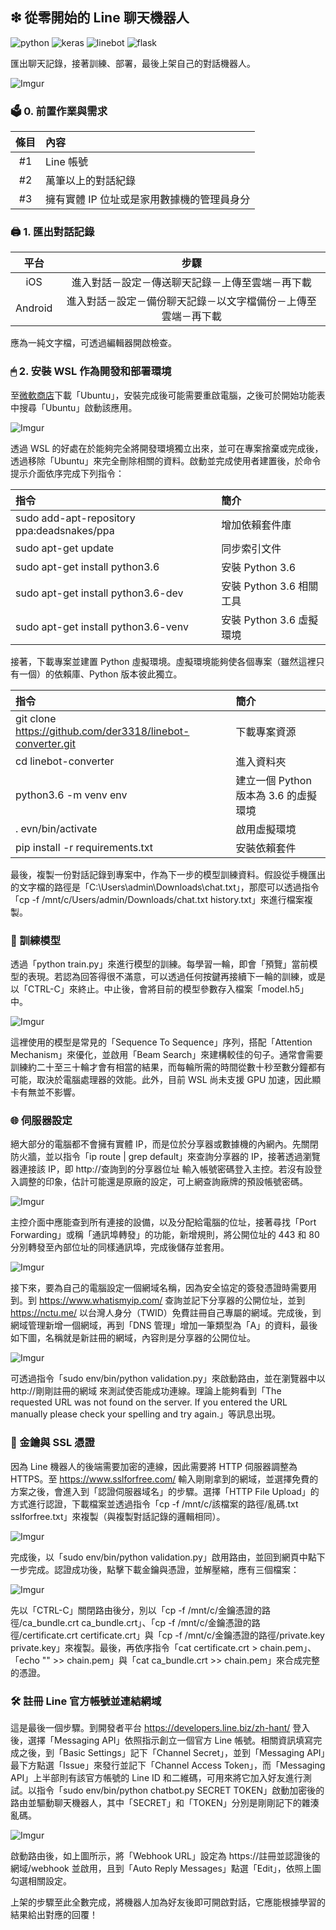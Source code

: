 ## ❇ 從零開始的 Line 聊天機器人

![python](https://img.shields.io/badge/python-3.6.0-blue.svg)
![keras](https://img.shields.io/badge/keras-2.3.1-green.svg)
![linebot](https://img.shields.io/badge/line-SDK%201.16.0-brightgreen.svg)
![flask](https://img.shields.io/badge/flask-1.1.2-yellow.svg)

匯出聊天記錄，接著訓練、部署，最後上架自己的對話機器人。

![Imgur](https://i.imgur.com/ouHct9T.png)


### 🗳 0. 前置作業與需求

|條目|內容|
|:-:|:-|
|#1|Line 帳號|
|#2|萬筆以上的對話紀錄|
|#3|擁有實體 IP 位址或是家用數據機的管理員身分|


### 🖨 1. 匯出對話記錄

|平台|步驟|
|:-:|:-:|
|iOS|進入對話－設定－傳送聊天記錄－上傳至雲端－再下載|
|Android|進入對話－設定－備份聊天記錄－以文字檔備份－上傳至雲端－再下載|

應為一純文字檔，可透過編輯器開啟檢查。


### 🖱 2. 安裝 WSL 作為開發和部署環境
至[微軟商店](https://www.microsoft.com/store/productId/9NBLGGH4MSV6)下載「Ubuntu」，安裝完成後可能需要重啟電腦，之後可於開始功能表中搜尋「Ubuntu」啟動該應用。

![Imgur](https://i.imgur.com/8nulvBE.png)

透過 WSL 的好處在於能夠完全將開發環境獨立出來，並可在專案捨棄或完成後，透過移除「Ubuntu」來完全刪除相關的資料。啟動並完成使用者建置後，於命令提示介面依序完成下列指令：

|指令|簡介|
|:-|:-|
|sudo add-apt-repository ppa:deadsnakes/ppa|增加依賴套件庫|
|sudo apt-get update|同步索引文件|
|sudo apt-get install python3.6|安裝 Python 3.6|
|sudo apt-get install python3.6-dev|安裝 Python 3.6 相關工具|
|sudo apt-get install python3.6-venv|安裝 Python 3.6 虛擬環境|

接著，下載專案並建置 Python 虛擬環境。虛擬環境能夠使各個專案（雖然這裡只有一個）的依賴庫、Python 版本彼此獨立。

|指令|簡介|
|:-|:-|
|git clone https://github.com/der3318/linebot-converter.git|下載專案資源|
|cd linebot-converter|進入資料夾|
|python3.6 -m venv env|建立一個 Python 版本為 3.6 的虛擬環境|
|. evn/bin/activate|啟用虛擬環境|
|pip install -r requirements.txt|安裝依賴套件|

最後，複製一份對話記錄到專案中，作為下一步的模型訓練資料。假設從手機匯出的文字檔的路徑是「C:\Users\admin\Downloads\chat.txt」，那麼可以透過指令「cp -f /mnt/c/Users/admin/Downloads/chat.txt history.txt」來進行檔案複製。


### 📖 訓練模型
透過「python train.py」來進行模型的訓練。每學習一輪，即會「預覽」當前模型的表現。若認為回答得很不滿意，可以透過任何按鍵再接續下一輪的訓練，或是以「CTRL-C」來終止。中止後，會將目前的模型參數存入檔案「model.h5」中。

![Imgur](https://i.imgur.com/iojpHJF.png)

這裡使用的模型是常見的「Sequence To Sequence」序列，搭配「Attention Mechanism」來優化，並啟用「Beam Search」來建構較佳的句子。通常會需要訓練約二十至三十輪才會有相當的結果，而每輪所需的時間從數十秒至數分鐘都有可能，取決於電腦處理器的效能。此外，目前 WSL 尚未支援 GPU 加速，因此顯卡有無並不影響。


### 🌐 伺服器設定
絕大部分的電腦都不會擁有實體 IP，而是位於分享器或數據機的內網內。先關閉防火牆，並以指令「ip route | grep default」來查詢分享器的 IP，接著透過瀏覽器連接該 IP，即 http://查詢到的分享器位址 輸入帳號密碼登入主控。若沒有設登入調整的印象，估計可能還是原廠的設定，可上網查詢廠牌的預設帳號密碼。

![Imgur](https://i.imgur.com/covoffG.png)

主控介面中應能查到所有連接的設備，以及分配給電腦的位址，接著尋找「Port Forwarding」或稱「通訊埠轉發」的功能，新增規則，將公開位址的 443 和 80 分別轉發至內部位址的同樣通訊埠，完成後儲存並套用。

![Imgur](https://i.imgur.com/oM6hFLH.png)

接下來，要為自己的電腦設定一個網域名稱，因為安全協定的簽發憑證時需要用到。到 https://www.whatismyip.com/ 查詢並記下分享器的公開位址，並到 https://nctu.me/ 以台灣人身分（TWID）免費註冊自己專屬的網域。完成後，到網域管理新增一個網域，再到「DNS 管理」增加一筆類型為「A」的資料，最後如下圖，名稱就是新註冊的網域，內容則是分享器的公開位址。

![Imgur](https://i.imgur.com/NnQjJ2N.png)

可透過指令「sudo env/bin/python validation.py」來啟動路由，並在瀏覽器中以 http://剛剛註冊的網域 來測試使否能成功連線。理論上能夠看到「The requested URL was not found on the server. If you entered the URL manually please check your spelling and try again.」等訊息出現。


### 🔐 金鑰與 SSL 憑證

因為 Line 機器人的後端需要加密的連線，因此需要將 HTTP 伺服器調整為 HTTPS。至 https://www.sslforfree.com/ 輸入剛剛拿到的網域，並選擇免費的方案之後，會進入到「認證伺服器域名」的步驟。選擇「HTTP File Upload」的方式進行認證，下載檔案並透過指令「cp -f /mnt/c/該檔案的路徑/亂碼.txt sslforfree.txt」來複製（與複製對話記錄的邏輯相同）。

![Imgur](https://i.imgur.com/Xdy4Pyx.png)

完成後，以「sudo env/bin/python validation.py」啟用路由，並回到網頁中點下一步完成。認證成功後，點擊下載金鑰與憑證，並解壓縮，應有三個檔案：

![Imgur](https://i.imgur.com/GpI8jw8.png)

先以「CTRL-C」關閉路由後分，別以「cp -f /mnt/c/金鑰憑證的路徑/ca_bundle.crt ca_bundle.crt」、「cp -f /mnt/c/金鑰憑證的路徑/certificate.crt certificate.crt」與「cp -f /mnt/c/金鑰憑證的路徑/private.key private.key」來複製。最後，再依序指令「cat certificate.crt > chain.pem」、「echo "" >> chain.pem」與「cat ca_bundle.crt >> chain.pem」來合成完整的憑證。


### 🛠 註冊 Line 官方帳號並連結網域
這是最後一個步驟。到開發者平台 https://developers.line.biz/zh-hant/ 登入後，選擇「Messaging API」依照指示創立一個官方 Line 帳號。相關資訊填寫完成之後，到「Basic Settings」記下「Channel Secret」，並到「Messaging API」最下方點選「Issue」來發行並記下「Channel Access Token」，而「Messaging API」上半部則有該官方帳號的 Line ID 和二維碼，可用來將它加入好友進行測試。以指令「sudo env/bin/python chatbot.py SECRET TOKEN」啟動加密後的路由並驅動聊天機器人，其中「SECRET」和「TOKEN」分別是剛剛記下的雜湊亂碼。

![Imgur](https://i.imgur.com/5pKN2WF.png)

啟動路由後，如上圖所示，將「Webhook URL」設定為 https://註冊並認證後的網域/webhook 並啟用，且到「Auto Reply Messages」點選「Edit」，依照上圖勾選相關設定。

上架的步驟至此全數完成，將機器人加為好友後即可開啟對話，它應能根據學習的結果給出對應的回覆！

